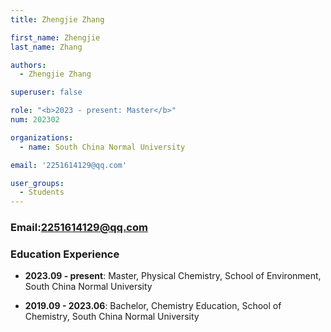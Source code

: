```yaml
---
title: Zhengjie Zhang

first_name: Zhengjie
last_name: Zhang

authors:
  - Zhengjie Zhang

superuser: false

role: "<b>2023 - present: Master</b>"
num: 202302

organizations:
  - name: South China Normal University

email: '2251614129@qq.com'

user_groups:
  - Students
---
```

### Email:<2251614129@qq.com>

### Education Experience

- **2023.09 - present**: Master, Physical Chemistry, School of Environment, South China Normal University  

- **2019.09 - 2023.06**: Bachelor, Chemistry Education, School of Chemistry, South China Normal University  
